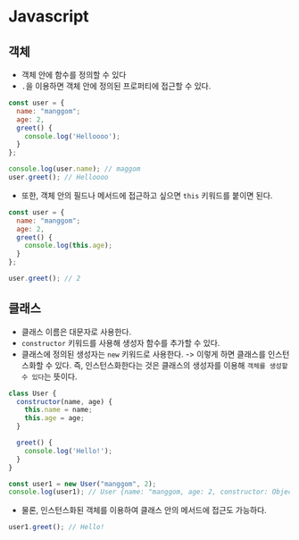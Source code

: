 # Javascript

## 객체

- 객체 안에 함수를 정의할 수 있다
- `.`을 이용하면 객체 안에 정의된 프로퍼티에 접근할 수 있다.

``` javascript
const user = {
  name: "manggom";
  age: 2,
  greet() {
    console.log('Helloooo');
  }
};

console.log(user.name); // maggom
user.greet(); // Helloooo
```

- 또한, 객체 안의 필드나 메서드에 접근하고 싶으면 `this` 키워드를 붙이면 된다.

``` javascript
const user = {
  name: "manggom";
  age: 2,
  greet() {
    console.log(this.age);
  }
};

user.greet(); // 2
```

## 클래스

- 클래스 이름은 대문자로 사용한다.
- `constructor` 키워드를 사용해 생성자 함수를 추가할 수 있다.
- 클래스에 정의된 생성자는 `new` 키워드로 사용한다. -> 이렇게 하면 클래스를 인스턴스화할 수 있다.
  즉, 인스턴스화한다는 것은 클래스의 생성자를 이용해 `객체를 생성할 수 있다`는 뜻이다.

``` javascript
class User {
  constructor(name, age) {
    this.name = name;
    this.age = age;
  }

  greet() {
    console.log('Hello!');
  }
}

const user1 = new User("manggom", 2);
console.log(user1); // User {name: "manggom, age: 2, constructor: Object}
```

- 물론, 인스턴스화된 객체를 이용하여 클래스 안의 메서드에 접근도 가능하다.

``` javascript
user1.greet(); // Hello!
```
